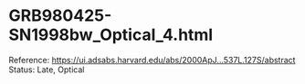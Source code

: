 # GRB980425-SN1998bw_Optical_4.html

Reference: https://ui.adsabs.harvard.edu/abs/2000ApJ...537L.127S/abstract
Status: Late, Optical